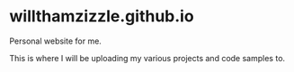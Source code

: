 willthamzizzle.github.io
========================

Personal website for me.

This is where I will be uploading my various projects and code samples to.

